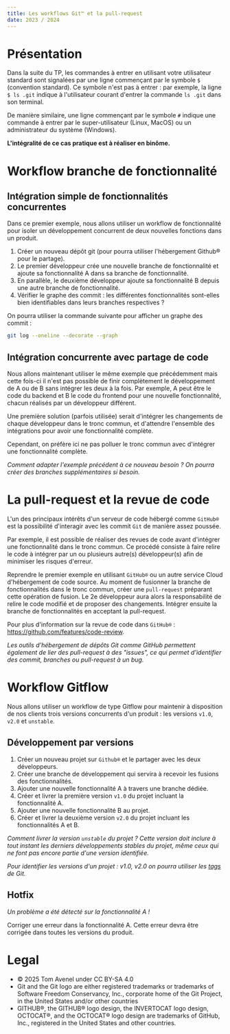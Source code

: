 ```yaml
---
title: Les workflows Git™ et la pull-request
date: 2023 / 2024
---
```


# Présentation

Dans la suite du TP, les commandes à entrer en utilisant votre utilisateur standard sont signalées par une ligne commençant par le symbole `$` (convention standard). Ce symbole n'est pas à entrer : par exemple, la ligne `$ ls .git` indique à l'utilisateur courant d'entrer la commande `ls .git` dans son terminal.

De manière similaire, une ligne commençant par le symbole `#` indique une commande à entrer par le super-utilisateur (Linux, MacOS) ou un administrateur du système (Windows).

**L'intégralité de ce cas pratique est à réaliser en binôme.**

# Workflow branche de fonctionnalité

## Intégration simple de fonctionnalités concurrentes

Dans ce premier exemple, nous allons utiliser un workflow de fonctionnalité pour isoler un développement concurrent de deux nouvelles fonctions dans un produit.

1. Créer un nouveau dépôt git (pour pourra utiliser l'hébergement Github® pour le partage).
1. Le premier développeur crée une nouvelle branche de fonctionnalité et ajoute sa fonctionnalité A dans sa branche de fonctionnalité.
1. En parallèle, le deuxième développeur ajoute sa fonctionnalité B depuis une autre branche de fonctionnalité.
1. Vérifier le graphe des commit : les différentes fonctionnalités sont-elles bien identifiables dans leurs branches respectives ?

On pourra utiliser la commande suivante pour afficher un graphe des commit :

```sh
git log --oneline --decorate --graph
```

## Intégration concurrente avec partage de code

Nous allons maintenant utiliser le même exemple que précédemment mais cette fois-ci il n'est pas possible de finir complètement le développement de A ou de B sans intégrer les deux à la fois. Par exemple, A peut être le code du backend et B le code du frontend pour une nouvelle fonctionnalité, chacun réalisés par un développeur différent.

Une première solution (parfois utilisée) serait d'intégrer les changements de chaque développeur dans le tronc commun, et d'attendre l'ensemble des intégrations pour avoir une fonctionnalité complète.

Cependant, on préfère ici ne pas polluer le tronc commun avec d'intégrer une fonctionnalité complète.

_Comment adapter l'exemple précédent à ce nouveau besoin ? On pourra créer des branches supplémentaires si besoin._

# La pull-request et la revue de code

L'un des principaux intérêts d'un serveur de code hébergé comme `GitHub®` est la possibilité d'interagir avec les commit `Git` de manière assez poussée.

Par exemple, il est possible de réaliser des revues de code avant d'intégrer une fonctionnalité dans le tronc commun. Ce procédé consiste à faire relire le code à intégrer par un ou plusieurs autre(s) développeur(s) afin de minimiser les risques d'erreur.

Reprendre le premier exemple en utilisant `GitHub®` ou un autre service Cloud d'hébergement de code source. Au moment de fusionner la branche de fonctionnalités dans le tronc commun, créer une `pull-request` préparant cette opération de fusion. Le 2e développeur aura alors la responsabilité de relire le code modifié et de proposer des changements. Intégrer ensuite la branche de fonctionnalités en acceptant la pull-request.

Pour plus d'information sur la revue de code dans `GitHub®` : <https://github.com/features/code-review>.

_Les outils d'hébergement de dépôts Git comme GitHub permettent également de lier des pull-request à des "issues", ce qui permet d'identifier des commit, branches ou pull-request à un bug._


# Workflow Gitflow

Nous allons utiliser un workflow de type Gitflow pour maintenir à disposition de nos clients trois versions concurrents d'un produit : les versions `v1.0`, `v2.0` et `unstable`.

## Développement par versions

1. Créer un nouveau projet sur `Github®` et le partager avec les deux développeurs.
1. Créer une branche de développement qui servira à recevoir les fusions des fonctionnalités.
1. Ajouter une nouvelle fonctionnalité A à travers une branche dédiée.
1. Créer et livrer la première version `v1.0` du projet incluant la fonctionnalité A.
1. Ajouter une nouvelle fonctionnalité B au projet.
1. Créer et livrer la deuxième version `v2.0` du projet incluant les fonctionnalités A et B.

_Comment livrer la version `unstable` du projet ? Cette version doit inclure à tout instant les derniers développements stables du projet, même ceux qui ne font pas encore partie d'une version identifiée._

_Pour identifier les versions d'un projet : v1.0, v2.0 on pourra utiliser les [tags](https://git-scm.com/book/en/v2/Git-Basics-Tagging) de Git._

## Hotfix

_Un problème a été détecté sur la fonctionnalité A !_

Corriger une erreur dans la fonctionnalité A. Cette erreur devra être corrigée dans toutes les versions du produit.

# Legal

- © 2025 Tom Avenel under CC  BY-SA 4.0
- Git and the Git logo are either registered trademarks or trademarks of Software Freedom Conservancy, Inc., corporate home of the Git Project, in the United States and/or other countries
- GITHUB®, the GITHUB® logo design, the INVERTOCAT logo design, OCTOCAT®, and the OCTOCAT® logo design are trademarks of GitHub, Inc., registered in the United States and other countries.
